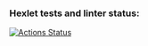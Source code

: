 ### Hexlet tests and linter status:
[![Actions Status](https://github.com/Dastorin/backend-project-lvl2/workflows/hexlet-check/badge.svg)](https://github.com/Dastorin/backend-project-lvl2/actions)